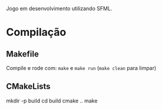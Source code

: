 Jogo em desenvolvimento utilizando SFML.

# Compilação

## Makefile
Compile e rode com: `make` e `make run` (`make clean` para limpar)

## CMakeLists
mkdir -p build
cd build
cmake ..
make